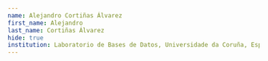 ```yaml
---
name: Alejandro Cortiñas Álvarez
first_name: Alejandro 
last_name: Cortiñas Álvarez 
hide: true
institution: Laboratorio de Bases de Datos, Universidade da Coruña, España
---
```


